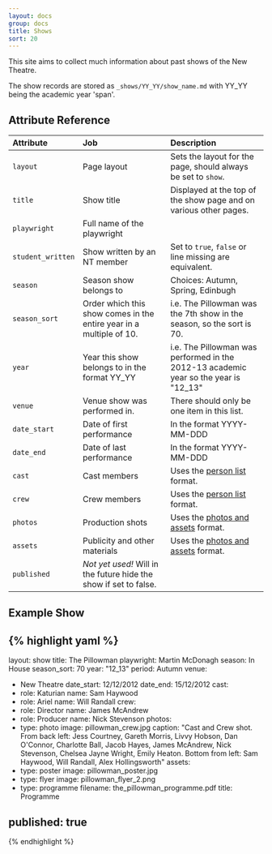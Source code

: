 ```yaml
---
layout: docs
group: docs
title: Shows
sort: 20
---
```


This site aims to collect much information about past shows of the New Theatre.

The show records are stored as `_shows/YY_YY/show_name.md` with YY_YY being the academic year 'span'.

## Attribute Reference

| Attribute | Job | Description |
|:-|:-|:-|
| `layout` | Page layout | Sets the layout for the page, should always be set to `show`. |
| `title` | Show title | Displayed at the top of the show page and on various other pages. |
| `playwright` | Full name of the playwright |  |
| `student_written` | Show written by an NT member | Set to `true`, `false` or line missing are equivalent. |
| `season` | Season show belongs to | Choices: Autumn, Spring, Edinbugh |
| `season_sort` | Order which this show comes in the entire year in a multiple of 10. | i.e. The Pillowman was the 7th show in the season, so the sort is 70. |
| `year` | Year this show belongs to in the format YY_YY | i.e. The Pillowman was performed in the 2012-13 academic year so the year is "12_13" |
| `venue` | Venue show was performed in. | There should only be one item in this list. |
| `date_start` | Date of first performance | In the format YYYY-MM-DDD |
| `date_end` | Date of last performance | In the format YYYY-MM-DDD |
| `cast` | Cast members | Uses the [person list](/docs/person_list) format. |
| `crew` | Crew members | Uses the [person list](/docs/person_list) format. |
| `photos` | Production shots | Uses the [photos and assets](/docs/photos_and_assets) format. |
| `assets` | Publicity and other materials | Uses the [photos and assets](/docs/photos_and_assets) format. |
| `published` | *Not yet used!* Will in the future hide the show if set to false. |


## Example Show

{% highlight yaml %}
---
layout: show
title: The Pillowman
playwright: Martin McDonagh
season: In House
season_sort: 70
year: "12_13"
period: Autumn
venue:
  - New Theatre
date_start: 12/12/2012
date_end: 15/12/2012
cast:
  - role: Katurian
    name: Sam Haywood
  - role: Ariel
    name: Will Randall
crew:
  - role: Director
    name: James McAndrew
  - role: Producer
    name: Nick Stevenson
photos:
  - type: photo
    image: pillowman_crew.jpg
    caption: "Cast and Crew shot. From back left: Jess Courtney, Gareth Morris, Livvy Hobson, Dan O'Connor, Charlotte Ball, Jacob Hayes, James McAndrew, Nick Stevenson, Chelsea Jayne Wright, Emily Heaton. Bottom from left: Sam Haywood, Will Randall, Alex Hollingsworth"
assets:
  - type: poster
    image: pillowman_poster.jpg
  - type: flyer
    image: pillowman_flyer_2.png
  - type: programme
    filename: the_pillowman_programme.pdf
    title: Programme

published: true
---
{% endhighlight %}

